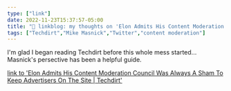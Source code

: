 ```yaml
---
type: ["link"]
date: 2022-11-23T15:37:57-05:00
title: "🔗 linkblog: my thoughts on 'Elon Admits His Content Moderation Council Was Always A Sham To Keep Advertisers On The Site | Techdirt'"
tags: ["Techdirt","Mike Masnick","Twitter","content moderation"]
---
```

I'm glad I began reading Techdirt before this whole mess started... Masnick's persective has been a helpful guide.  
 

[link to 'Elon Admits His Content Moderation Council Was Always A Sham To Keep Advertisers On The Site | Techdirt'](https://www.techdirt.com/2022/11/23/elon-admits-his-content-moderation-council-was-always-a-charade-to-hopefully-bring-advertisers-back/)
